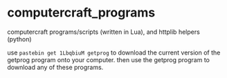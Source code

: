 computercraft_programs
======================

computercraft programs/scripts (written in Lua), and httplib helpers (python)

use `pastebin get 1LbqbiuM getprog` to download the current version of the getprog program onto your
computer. then use the getprog program to download any of these programs.